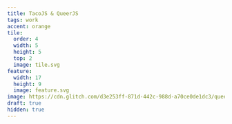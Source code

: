 ```yaml
---
title: TacoJS & QueerJS
tags: work
accent: orange
tile:
  order: 4
  width: 5
  height: 5
  top: 2
  image: tile.svg
feature:
  width: 17
  height: 9
  image: feature.svg
image: https://cdn.glitch.com/d3e253ff-871d-442c-988d-a70ce0de1dc3/queerjs-meta-preview.png
draft: true
hidden: true
---
```


